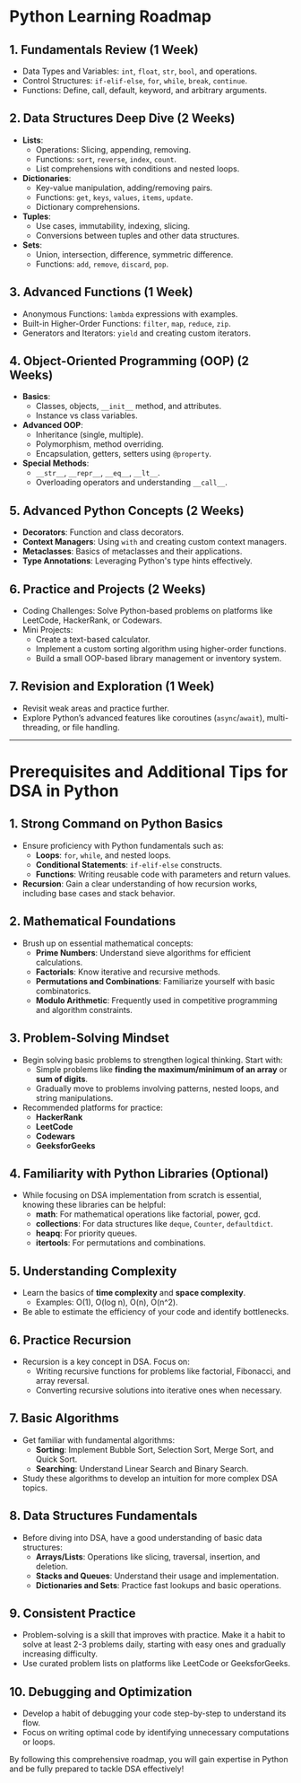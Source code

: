 
# Python Learning Roadmap

## 1. Fundamentals Review (1 Week)
- Data Types and Variables: `int`, `float`, `str`, `bool`, and operations.
- Control Structures: `if-elif-else`, `for`, `while`, `break`, `continue`.
- Functions: Define, call, default, keyword, and arbitrary arguments.

## 2. Data Structures Deep Dive (2 Weeks)
- **Lists**:
  - Operations: Slicing, appending, removing.
  - Functions: `sort`, `reverse`, `index`, `count`.
  - List comprehensions with conditions and nested loops.
- **Dictionaries**:
  - Key-value manipulation, adding/removing pairs.
  - Functions: `get`, `keys`, `values`, `items`, `update`.
  - Dictionary comprehensions.
- **Tuples**:
  - Use cases, immutability, indexing, slicing.
  - Conversions between tuples and other data structures.
- **Sets**:
  - Union, intersection, difference, symmetric difference.
  - Functions: `add`, `remove`, `discard`, `pop`.

## 3. Advanced Functions (1 Week)
- Anonymous Functions: `lambda` expressions with examples.
- Built-in Higher-Order Functions: `filter`, `map`, `reduce`, `zip`.
- Generators and Iterators: `yield` and creating custom iterators.

## 4. Object-Oriented Programming (OOP) (2 Weeks)
- **Basics**:
  - Classes, objects, `__init__` method, and attributes.
  - Instance vs class variables.
- **Advanced OOP**:
  - Inheritance (single, multiple).
  - Polymorphism, method overriding.
  - Encapsulation, getters, setters using `@property`.
- **Special Methods**:
  - `__str__`, `__repr__`, `__eq__`, `__lt__`.
  - Overloading operators and understanding `__call__`.

## 5. Advanced Python Concepts (2 Weeks)
- **Decorators**: Function and class decorators.
- **Context Managers**: Using `with` and creating custom context managers.
- **Metaclasses**: Basics of metaclasses and their applications.
- **Type Annotations**: Leveraging Python's type hints effectively.

## 6. Practice and Projects (2 Weeks)
- Coding Challenges: Solve Python-based problems on platforms like LeetCode, HackerRank, or Codewars.
- Mini Projects:
  - Create a text-based calculator.
  - Implement a custom sorting algorithm using higher-order functions.
  - Build a small OOP-based library management or inventory system.

## 7. Revision and Exploration (1 Week)
- Revisit weak areas and practice further.
- Explore Python’s advanced features like coroutines (`async`/`await`), multi-threading, or file handling.

---

# Prerequisites and Additional Tips for DSA in Python

## 1. Strong Command on Python Basics
- Ensure proficiency with Python fundamentals such as:
  - **Loops**: `for`, `while`, and nested loops.
  - **Conditional Statements**: `if-elif-else` constructs.
  - **Functions**: Writing reusable code with parameters and return values.
- **Recursion**: Gain a clear understanding of how recursion works, including base cases and stack behavior.

## 2. Mathematical Foundations
- Brush up on essential mathematical concepts:
  - **Prime Numbers**: Understand sieve algorithms for efficient calculations.
  - **Factorials**: Know iterative and recursive methods.
  - **Permutations and Combinations**: Familiarize yourself with basic combinatorics.
  - **Modulo Arithmetic**: Frequently used in competitive programming and algorithm constraints.

## 3. Problem-Solving Mindset
- Begin solving basic problems to strengthen logical thinking. Start with:
  - Simple problems like **finding the maximum/minimum of an array** or **sum of digits**.
  - Gradually move to problems involving patterns, nested loops, and string manipulations.
- Recommended platforms for practice:
  - **HackerRank**
  - **LeetCode**
  - **Codewars**
  - **GeeksforGeeks**

## 4. Familiarity with Python Libraries (Optional)
- While focusing on DSA implementation from scratch is essential, knowing these libraries can be helpful:
  - **math**: For mathematical operations like factorial, power, gcd.
  - **collections**: For data structures like `deque`, `Counter`, `defaultdict`.
  - **heapq**: For priority queues.
  - **itertools**: For permutations and combinations.

## 5. Understanding Complexity
- Learn the basics of **time complexity** and **space complexity**.
  - Examples: O(1), O(log n), O(n), O(n^2).
- Be able to estimate the efficiency of your code and identify bottlenecks.

## 6. Practice Recursion
- Recursion is a key concept in DSA. Focus on:
  - Writing recursive functions for problems like factorial, Fibonacci, and array reversal.
  - Converting recursive solutions into iterative ones when necessary.

## 7. Basic Algorithms
- Get familiar with fundamental algorithms:
  - **Sorting**: Implement Bubble Sort, Selection Sort, Merge Sort, and Quick Sort.
  - **Searching**: Understand Linear Search and Binary Search.
- Study these algorithms to develop an intuition for more complex DSA topics.

## 8. Data Structures Fundamentals
- Before diving into DSA, have a good understanding of basic data structures:
  - **Arrays/Lists**: Operations like slicing, traversal, insertion, and deletion.
  - **Stacks and Queues**: Understand their usage and implementation.
  - **Dictionaries and Sets**: Practice fast lookups and basic operations.

## 9. Consistent Practice
- Problem-solving is a skill that improves with practice. Make it a habit to solve at least 2-3 problems daily, starting with easy ones and gradually increasing difficulty.
- Use curated problem lists on platforms like LeetCode or GeeksforGeeks.

## 10. Debugging and Optimization
- Develop a habit of debugging your code step-by-step to understand its flow.
- Focus on writing optimal code by identifying unnecessary computations or loops.

By following this comprehensive roadmap, you will gain expertise in Python and be fully prepared to tackle DSA effectively!

